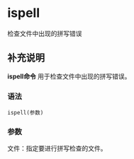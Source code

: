 ispell
===

检查文件中出现的拼写错误

## 补充说明

**ispell命令** 用于检查文件中出现的拼写错误。

###  语法

```shell
ispell(参数)
```

###  参数

文件：指定要进行拼写检查的文件。


<!-- Linux命令行搜索引擎：https://github.com/wsdo/linux-complete-guide.git -->
